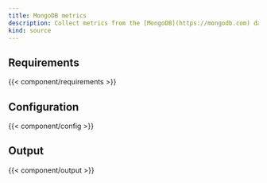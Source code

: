```yaml
---
title: MongoDB metrics
description: Collect metrics from the [MongoDB](https://mongodb.com) database
kind: source
---
```


## Requirements

{{< component/requirements >}}

## Configuration

{{< component/config >}}

## Output

{{< component/output >}}
